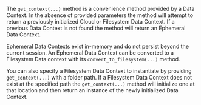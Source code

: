 The `get_context(...)` method is a convenience method provided by a Data Context.  In the absence of provided parameters the method will attempt to return a previously initialized Cloud or Filesystem Data Context.  If a previous Data Context is not found the method will return an Ephemeral Data Context.

Ephemeral Data Contexts exist in-memory and do not persist beyond the current session.  An Ephemeral Data Context can be converted to a Filesystem Data context with its `convert_to_filesystem(...)` method.  

You can also specify a Filesystem Data Context to instantiate by providing `get_context(...)` with a folder path.  If a Filesystem Data Context does not exist at the specified path the `get_context(...)` method will initialize one at that location and then return an instance of the newly initialized Data Context.